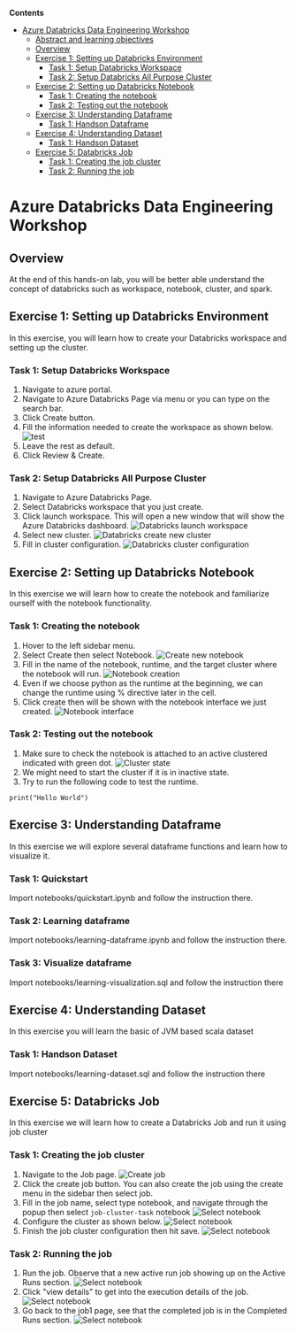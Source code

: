 **Contents**

<!-- TOC -->

- [Azure Databricks Data Engineering Workshop](#azure-databricks-data-engineering-workshop)
  - [Abstract and learning objectives](#abstract-and-learning-objectives)
  - [Overview](#overview)
  - [Exercise 1: Setting up Databricks Environment](#exercise-1-setting-up-databricks-environment)
    - [Task 1: Setup Databricks Workspace](#task-1-setup-databricks-workspace)
    - [Task 2: Setup Databricks All Purpose Cluster](#task-2-setup-databricks-cluster)
  - [Exercise 2: Setting up Databricks Notebook](#exercise-2-setting-up-databricks-notebook)
    - [Task 1: Creating the notebook](#task-1-creating-the-notebook)
    - [Task 2: Testing out the notebook](#task-2-testing-out-the-notebook)
  - [Exercise 3: Understanding Dataframe](#exercise-3-understanding-dataframe)
    - [Task 1: Handson Dataframe ](#task-1-handson-rdd)
  - [Exercise 4: Understanding Dataset](#exercise-4-understanding-dataset)
    - [Task 1: Handson Dataset ](#task-1-handson-dataset)
  - [Exercise 5: Databricks Job](#exercise-5-databricks-job)
    - [Task 1: Creating the job cluster ](#task-1-creating-the-job-cluster)
    - [Task 2: Running the job](#task-1-running-the-job)

<!-- /TOC --> 

# Azure Databricks Data Engineering Workshop

## Overview
At the end of this hands-on lab, you will be better able understand the concept of databricks such as workspace, notebook, cluster, and spark. 

## Exercise 1: Setting up Databricks Environment
In this exercise, you will learn how to create your Databricks workspace and setting up the cluster.

### Task 1: Setup Databricks Workspace
1. Navigate to azure portal.
2. Navigate to Azure Databricks Page via menu or you can type on the search bar.
3. Click Create button.
4. Fill the information needed to create the workspace as shown below.
![test](media/workspace-1.JPG)
5. Leave the rest as default.
6. Click Review & Create.

### Task 2: Setup Databricks All Purpose Cluster
1. Navigate to Azure Databricks Page.
2. Select Databricks workspace that you just create.
3. Click launch workspace. This will open a new window that will show the Azure Databricks dashboard.
![Databricks launch workspace](media/workspace-2.JPG)
4. Select new cluster.
![Databricks create new cluster](media/workspace-3.JPG)
5. Fill in cluster configuration.
![Databricks cluster configuration](media/workspace-4.JPG)

## Exercise 2: Setting up Databricks Notebook
In this exercise we will learn how to create the notebook and familiarize ourself with the notebook functionality.

### Task 1: Creating the notebook
1. Hover to the left sidebar menu.
2. Select Create then select Notebook.
![Create new notebook](media/create_menu.JPG)
3. Fill in the name of the notebook, runtime, and the target cluster where the notebook will run.
![Notebook creation](media/notebook-1.JPG)
4. Even if we choose python as the runtime at the beginning, we can change the runtime using % directive later in the cell.
5. Click create then will be shown with the notebook interface we just created.
![Notebook interface](media/notebook-2.JPG)

### Task 2: Testing out the notebook
1. Make sure to check the notebook is attached to an active clustered indicated with green dot.
![Cluster state](media/notebook-3.JPG)
2. We might need to start the cluster if it is in inactive state.
3. Try to run the following code to test the runtime.
```
print("Hello World")
```

## Exercise 3: Understanding Dataframe
In this exercise we will explore several dataframe functions and learn how to visualize it.

### Task 1: Quickstart
Import notebooks/quickstart.ipynb and follow the instruction there.

### Task 2: Learning dataframe
Import notebooks/learning-dataframe.ipynb and follow the instruction there.

### Task 3: Visualize dataframe
Import notebooks/learning-visualization.sql and follow the instruction there

## Exercise 4: Understanding Dataset
In this exercise you will learn the basic of JVM based scala dataset

### Task 1: Handson Dataset
Import notebooks/learning-dataset.sql and follow the instruction there

## Exercise 5: Databricks Job
In this exercise we will learn how to create a Databricks Job and run it using job cluster

### Task 1: Creating the job cluster
1. Navigate to the Job page.
![Create job](media/job-1.JPG)
2. Click the create job button. You can also create the job using the create menu in the sidebar then select job.
3. Fill in the job name, select type notebook, and navigate through the popup then select `job-cluster-task` notebook
![Select notebook](media/job-2.JPG)
4. Configure the cluster as shown below.
![Select notebook](media/job-3.JPG)
5. Finish the job cluster configuration then hit save.
![Select notebook](media/job-4.JPG)

### Task 2: Running the job
1. Run the job. Observe that a new active run job showing up on the Active Runs section.
![Select notebook](media/job-5.JPG)
2. Click "view details" to get into the execution details of the job.
![Select notebook](media/job-6.JPG)
3. Go back to the job1 page, see that the completed job is in the Completed Runs section.
![Select notebook](media/job-7.JPG)
